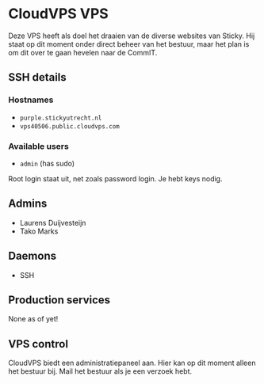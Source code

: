 CloudVPS VPS
============

Deze VPS heeft als doel het draaien van de diverse websites van Sticky. Hij staat op dit moment onder direct beheer van het bestuur, maar het plan is om dit over te gaan hevelen naar de CommIT.

SSH details
-----------

### Hostnames

 - `purple.stickyutrecht.nl`
 - `vps40506.public.cloudvps.com`

### Available users

 - `admin` (has sudo)

Root login staat uit, net zoals password login. Je hebt keys nodig.

Admins
------

 - Laurens Duijvesteijn
 - Tako Marks

Daemons
-------

 - SSH

Production services
-------------------

None as of yet!

VPS control
-----------

CloudVPS biedt een administratiepaneel aan. Hier kan op dit moment alleen het bestuur bij. Mail het bestuur als je een verzoek hebt.
